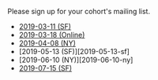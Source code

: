 Please sign up for your cohort's mailing list.
 

* [2019-03-11 (SF)][2019-03-11-sf]
* [2019-03-18 (Online)][2019-03-18-online]
* [2019-04-08 (NY)][2019-04-08-ny]
* [2019-05-13 (SF)][2019-05-13-sf]
* [2019-06-10 (NY)][2019-06-10-ny]
* [2019-07-15 (SF)][2019-07-15-sf]


[2019-03-11-sf]: https://groups.google.com/a/appacademy.io/forum/#!forum/2019-03-11-sf/
[2019-03-18-online]: https://groups.google.com/a/appacademy.io/forum/#!forum/2019-03-18-online/
[2019-04-08-ny]: https://groups.google.com/a/appacademy.io/forum/#!forum/2019-04-08-ny/
[2019-06-13-sf]: https://groups.google.com/a/appacademy.io/forum/#!forum/2019-01-07-sf/
[2019-07-15-sf]: https://groups.google.com/a/appacademy.io/forum/#!forum/2019-07-15-sf/
